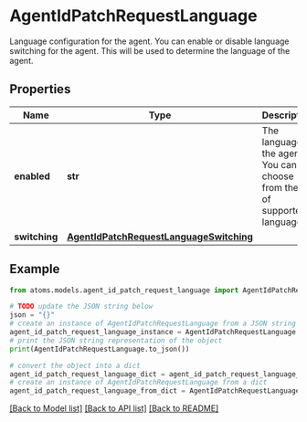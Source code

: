 # AgentIdPatchRequestLanguage

Language configuration for the agent. You can enable or disable language switching for the agent. This will be used to determine the language of the agent.

## Properties

Name | Type | Description | Notes
------------ | ------------- | ------------- | -------------
**enabled** | **str** | The language of the agent. You can choose from the list of supported languages. | [optional] [default to 'en']
**switching** | [**AgentIdPatchRequestLanguageSwitching**](AgentIdPatchRequestLanguageSwitching.md) |  | [optional] 

## Example

```python
from atoms.models.agent_id_patch_request_language import AgentIdPatchRequestLanguage

# TODO update the JSON string below
json = "{}"
# create an instance of AgentIdPatchRequestLanguage from a JSON string
agent_id_patch_request_language_instance = AgentIdPatchRequestLanguage.from_json(json)
# print the JSON string representation of the object
print(AgentIdPatchRequestLanguage.to_json())

# convert the object into a dict
agent_id_patch_request_language_dict = agent_id_patch_request_language_instance.to_dict()
# create an instance of AgentIdPatchRequestLanguage from a dict
agent_id_patch_request_language_from_dict = AgentIdPatchRequestLanguage.from_dict(agent_id_patch_request_language_dict)
```
[[Back to Model list]](../README.md#documentation-for-models) [[Back to API list]](../README.md#documentation-for-api-endpoints) [[Back to README]](../README.md)


